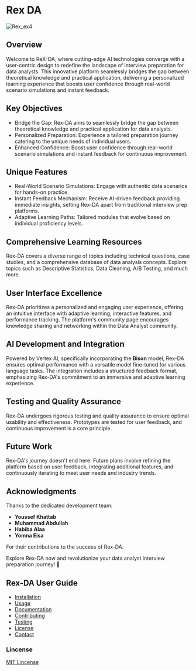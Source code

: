 # Rex DA

![Rex_ex4](https://github.com/ReallyAbdullah/interstellar_intel/assets/40705538/f185607c-8a40-4740-9e12-500339cc0e76)

## Overview
Welcome to ReX-DA, where cutting-edge AI technologies converge with a user-centric design to redefine the landscape of interview preparation for data analysts. 
This innovative platform seamlessly bridges the gap between theoretical knowledge and practical application, delivering a personalized learning experience that boosts user confidence through real-world scenario simulations and instant feedback.

## Key Objectives
- Bridge the Gap: Rex-DA aims to seamlessly bridge the gap between theoretical knowledge and practical application for data analysts.
- Personalized Preparation: Experience a tailored preparation journey catering to the unique needs of individual users.
- Enhanced Confidence: Boost user confidence through real-world scenario simulations and instant feedback for continuous improvement.

## Unique Features
- Real-World Scenario Simulations: Engage with authentic data scenarios for hands-on practice.
- Instant Feedback Mechanism: Receive AI-driven feedback providing immediate insights, setting Rex-DA apart from traditional interview prep platforms.
- Adaptive Learning Paths: Tailored modules that evolve based on individual proficiency levels.

## Comprehensive Learning Resources
Rex-DA covers a diverse range of topics including technical questions, case studies, and a comprehensive database of data analysis concepts. Explore topics such as Descriptive Statistics, Data Cleaning, A/B Testing, and much more.

## User Interface Excellence
Rex-DA prioritizes a personalized and engaging user experience, offering an intuitive interface with adaptive learning, interactive features, and performance tracking. The platform's community page encourages knowledge sharing and networking within the Data Analyst community.

## AI Development and Integration
Powered by Vertex AI, specifically incorporating the **Bison** model, Rex-DA ensures optimal performance with a versatile model fine-tuned for various language tasks. The integration includes a structured feedback format, emphasizing Rex-DA's commitment to an immersive and adaptive learning experience.

## Testing and Quality Assurance
Rex-DA undergoes rigorous testing and quality assurance to ensure optimal usability and effectiveness. Prototypes are tested for user feedback, and continuous improvement is a core principle.

## Future Work
Rex-DA's journey doesn't end here. Future plans involve refining the platform based on user feedback, integrating additional features, and continuously iterating to meet user needs and industry trends.

## Acknowledgments
Thanks to the dedicated development team:
- **Youssef Khattab**
- **Muhammad Abdullah**
- **Habiba Alaa**
- **Yomna Eisa**

For their contributions to the success of Rex-DA.

Explore Rex-DA now and revolutionize your data analyst interview preparation journey! 🚀


## Rex-DA User Guide

- [Installation](#installation)
- [Usage](#usage)
- [Documentation](#documentation)
- [Contributing](#contributing)
- [Testing](#testing)
- [License](#license)
- [Contact](#contact)


### Lincense
[MIT Lincense](https://github.com/ReallyAbdullah/interstellar_intel/tree/main#MIT-1-ov-file)
